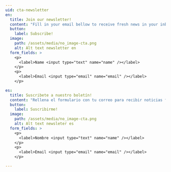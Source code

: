 ```yaml
---
uid: cta-newsletter
en:
  title: Join our newsletter!
  content: "Fill in your email bellow to receive fresh news in your inbox:"
  button:
    label: Subscribe!
  image:
    path: /assets/media/no_image-cta.png
    alt: Alt text newsletter en
  form_fields: >
    <p>
      <label>Name <input type="text" name="name" /></label>
    </p>
    <p>
      <label>Email <input type="email" name="email" /></label>
    </p>

es:
  title: Suscribete a nuestro boletín!
  content: "Rellena el formulario con tu correo para recibir noticias frescas:"
  button:
    label: Suscribirme!
  image:
    path: /assets/media/no_image-cta.png
    alt: Alt text newsleter es
  form_fields: >
    <p>
      <label>Nombre <input type="text" name="name" /></label>
    </p>
    <p>
      <label>Email <input type="email" name="email" /></label>
    </p>

---
```

